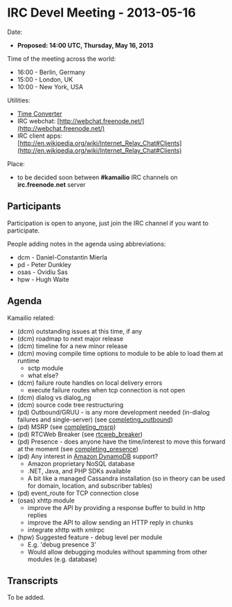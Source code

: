# IRC Devel Meeting - 2013-05-16

Date:

- **Proposed: 14:00 UTC, Thursday, May 16, 2013**

Time of the meeting across the world:

- 16:00 - Berlin, Germany
- 15:00 - London, UK
- 10:00 - New York, USA

Utilities:

- [Time Converter](http://www.timeanddate.com/worldclock/converter.html)
- IRC webchat: [http://webchat.freenode.net/](http://webchat.freenode.net/)
- IRC client apps: [http://en.wikipedia.org/wiki/Internet_Relay_Chat#Clients](http://en.wikipedia.org/wiki/Internet_Relay_Chat#Clients)

Place:

- to be decided soon between **#kamailio** IRC channels on
    **irc.freenode.net** server

## Participants

Participation is open to anyone, just join the IRC channel if you want
to participate.

People adding notes in the agenda using abbreviations:

- dcm - Daniel-Constantin Mierla
- pd - Peter Dunkley
- osas - Ovidiu Sas
- hpw - Hugh Waite

## Agenda

Kamailio related:

- (dcm) outstanding issues at this time, if any
- (dcm) roadmap to next major release
- (dcm) timeline for a new minor release
- (dcm) moving compile time options to module to be able to load them
    at runtime
  - sctp module
  - what else?
- (dcm) failure route handles on local delivery errors
  - execute failure routes when tcp connection is not open
- (dcm) dialog vs dialog_ng
- (dcm) source code tree restructuring
- (pd) Outbound/GRUU - is any more development needed (in-dialog
    failures and single-server) (see
    [completing_outbound](../completing_outbound.md))
- (pd) MSRP (see [completing_msrp](../completing_msrp.md))
- (pd) RTCWeb Breaker (see [rtcweb_breaker](../rtcweb_breaker.md))
- (pd) Presence - does anyone have the time/interest to move this
    forward at the moment (see
    [completing_presence](../completing_presence.md))
- (pd) Any interest in [Amazon
    DynamoDB](http://aws.amazon.com/dynamodb/) support?
  - Amazon proprietary NoSQL database
  - .NET, Java, and PHP SDKs available
  - A bit like a managed Cassandra installation (so in theory can be
        used for domain, location, and subscriber tables)
- (pd) event_route for TCP connection close
- (osas) xhttp module
  - improve the API by providing a response buffer to build in http
        replies
  - improve the API to allow sending an HTTP reply in chunks
  - integrate xhttp with xmlrpc
- (hpw) Suggested feature - debug level per module
  - E.g. 'debug presence 3'
  - Would allow debugging modules without spamming from other
        modules (e.g. database)

## Transcripts

To be added.
